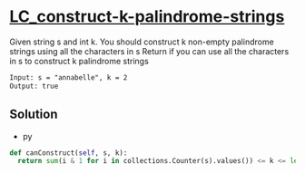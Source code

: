 # [LC_construct-k-palindrome-strings](https://leetcode.com/problems/construct-k-palindrome-strings)

Given string s and int k. You should construct k non-empty palindrome strings using all the characters in s
Return if you can use all the characters in s to construct k palindrome strings

```txt
Input: s = "annabelle", k = 2
Output: true
```

## Solution

* py

```py
def canConstruct(self, s, k):
  return sum(i & 1 for i in collections.Counter(s).values()) <= k <= len(s)
```
